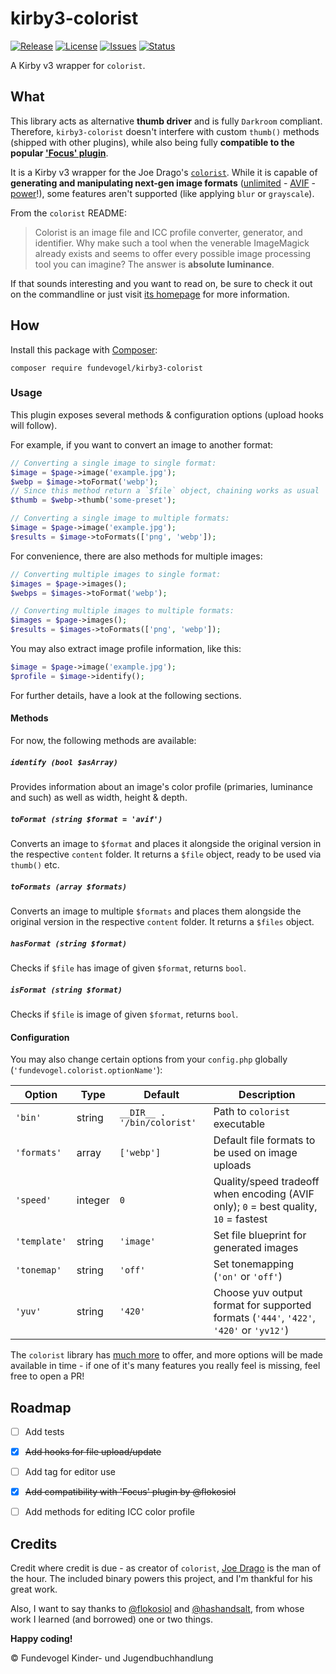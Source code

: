 # kirby3-colorist
[![Release](https://img.shields.io/github/release/Fundevogel/kirby3-colorist.svg)](https://github.com/Fundevogel/kirby3-colorist/releases) [![License](https://img.shields.io/github/license/Fundevogel/kirby3-colorist.svg)](https://github.com/Fundevogel/kirby3-colorist/blob/master/LICENSE) [![Issues](https://img.shields.io/github/issues/Fundevogel/kirby3-colorist.svg)](https://github.com/Fundevogel/kirby3-colorist/issues) [![Status](https://travis-ci.org/fundevogel/kirby3-colorist.svg?branch=master)](https://travis-ci.org/fundevogel/kirby3-colorist)

A Kirby v3 wrapper for `colorist`.


## What
This library acts as alternative **thumb driver** and is fully `Darkroom` compliant. Therefore, `kirby3-colorist` doesn't interfere with custom `thumb()` methods (shipped with other plugins), while also being fully **compatible to the popular ['Focus' plugin](https://github.com/flokosiol/kirby-focus)**.

It is a Kirby v3 wrapper for the Joe Drago's [`colorist`](https://github.com/joedrago/colorist). While it is capable of **generating and manipulating next-gen image formats** ([unlimited](https://jakearchibald.com/2020/avif-has-landed) - [AVIF](https://aomediacodec.github.io/av1-avif) - [power](https://caniuse.com/avif)!), some features aren't supported (like applying `blur` or `grayscale`).

From the `colorist` README:

> Colorist is an image file and ICC profile converter, generator, and identifier. Why make such a tool when the venerable ImageMagick already exists and seems to offer every possible image processing tool you can imagine? The answer is **absolute luminance**.

If that sounds interesting and you want to read on, be sure to check it out on the commandline or just visit [its homepage](https://joedrago.github.io/colorist) for more information.


## How
Install this package with [Composer](https://getcomposer.org):

```text
composer require fundevogel/kirby3-colorist
```

### Usage
This plugin exposes several methods & configuration options (upload hooks will follow).

For example, if you want to convert an image to another format:

```php
// Converting a single image to single format:
$image = $page->image('example.jpg');
$webp = $image->toFormat('webp');
// Since this method return a `$file` object, chaining works as usual
$thumb = $webp->thumb('some-preset');

// Converting a single image to multiple formats:
$image = $page->image('example.jpg');
$results = $image->toFormats(['png', 'webp']);
```

For convenience, there are also methods for multiple images:

```php
// Converting multiple images to single format:
$images = $page->images();
$webps = $images->toFormat('webp');

// Converting multiple images to multiple formats:
$images = $page->images();
$results = $images->toFormats(['png', 'webp']);
```

You may also extract image profile information, like this:

```php
$image = $page->image('example.jpg');
$profile = $image->identify();
```

For further details, have a look at the following sections.

#### Methods
For now, the following methods are available:

##### `identify (bool $asArray)`
Provides information about an image's color profile (primaries, luminance and such) as well as width, height & depth.

##### `toFormat (string $format = 'avif')`
Converts an image to `$format` and places it alongside the original version in the respective `content` folder. It returns a `$file` object, ready to be used via `thumb()` etc.

##### `toFormats (array $formats)`
Converts an image to multiple `$formats` and places them alongside the original version in the respective `content` folder. It returns a `$files` object.

##### `hasFormat (string $format)`
Checks if `$file` has image of given `$format`, returns `bool`.

##### `isFormat (string $format)`
Checks if `$file` is image of given `$format`, returns `bool`.

#### Configuration
You may also change certain options from your `config.php` globally (`'fundevogel.colorist.optionName'`):

| Option       | Type        | Default                     | Description                                                                            |
| ------------ | ----------- | --------------------------- | -------------------------------------------------------------------------------------- |
| `'bin'`      | string      | `__DIR__ . '/bin/colorist'` | Path to `colorist` executable                                                          |
| `'formats'`  | array       | `['webp']`                  | Default file formats to be used on image uploads                                       |
| `'speed'`    | integer     | `0`                         | Quality/speed tradeoff when encoding (AVIF only); `0` = best quality, `10` = fastest   |
| `'template'` | string      | `'image'`                   | Set file blueprint for generated images                                                |
| `'tonemap'`  | string      | `'off'`                     | Set tonemapping (`'on'` or `'off'`)                                                    |
| `'yuv'`      | string      | `'420'`                     | Choose yuv output format for supported formats (`'444'`, `'422'`, `'420'` or `'yv12'`) |

The `colorist` library has [much more](https://github.com/joedrago/colorist/blob/master/docs/Usage.md) to offer, and more options will be made available in time - if one of it's many features you really feel is missing, feel free to open a PR!


## Roadmap
- [ ] Add tests
- [x] ~~Add hooks for file upload/update~~
- [ ] Add tag for editor use
- [x] ~~Add compatibility with 'Focus' plugin by @flokosiol~~
- [ ] Add methods for editing ICC color profile


## Credits
Credit where credit is due - as creator of `colorist`, [Joe Drago](https://github.com/joedrago) is the man of the hour. The included binary powers this project, and I'm thankful for his great work.

Also, I want to say thanks to [@flokosiol](https://github.com/flokosiol) and [@hashandsalt](https://github.com/HashandSalt), from whose work I learned (and borrowed) one or two things.

**Happy coding!**


:copyright: Fundevogel Kinder- und Jugendbuchhandlung
